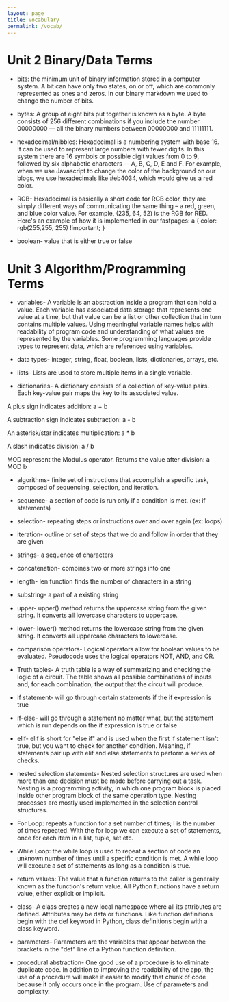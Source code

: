 ```yaml
---
layout: page
title: Vocabulary
permalink: /vocab/
---
```


# Unit 2 Binary/Data Terms

- bits: the minimum unit of binary information stored in a computer system. A bit can have only two states, on or off, which are commonly represented as ones and zeros. In our binary markdown we used to change the number of bits.

- bytes: A group of eight bits put together is known as a byte. A byte consists of 256 different combinations if you include the number 00000000 — all the binary numbers between 00000000 and 11111111.

- hexadecimal/nibbles: Hexadecimal is a numbering system with base 16. It can be used to represent large numbers with fewer digits. In this system there are 16 symbols or possible digit values from 0 to 9, followed by six alphabetic characters -- A, B, C, D, E and F. For example, when we use Javascript to change the color of the background on our blogs, we use hexadecimals like #eb4034, which would give us a red color. 

- RGB- Hexadecimal is basically a short code for RGB color, they are simply different ways of communicating the same thing – a red, green, and blue color value. For example, (235, 64, 52) is the RGB for RED. Here's an example of how it is implemented in our fastpages:
a { color: rgb(255,255, 255) !important; }

- boolean- value that is either true or false

# Unit 3 Algorithm/Programming Terms

- variables- A variable is an abstraction inside a program that can hold a value. Each variable has associated data storage that represents one value at a time, but that value can be a list or other collection that in turn contains multiple values. Using meaningful variable names helps with readability of program code and understanding of what values are represented by the variables. Some programming languages provide types to represent data, which are referenced using variables.

- data types- integer, string, float, boolean, lists, dictionaries, arrays, etc.

- lists- Lists are used to store multiple items in a single variable.

- dictionaries- A dictionary consists of a collection of key-value pairs. Each key-value pair maps the key to its associated value.

A plus sign indicates addition: a + b

A subtraction sign indicates subtraction: a - b

An asterisk/star indicates multiplication: a * b

A slash indicates division: a / b

MOD represent the Modulus operator. Returns the value after division: a MOD b

- algorithms- finite set of instructions that accomplish a specific task, composed of sequencing, selection, and iteration.

- sequence- a section of code is run only if a condition is met. (ex: if statements)

- selection- repeating steps or instructions over and over again (ex: loops)

- iteration- outline or set of steps that we do and follow in order that they are given

- strings- a sequence of characters

- concatenation- combines two or more strings into one

- length- len function finds the number of characters in a string

- substring- a part of a existing string

- upper- upper() method returns the uppercase string from the given string. It converts all lowercase characters to uppercase.

- lower- lower() method returns the lowercase string from the given string. It converts all uppercase characters to lowercase.

- comparison operators- Logical operators allow for boolean values to be evaluated. Pseudocode uses the logical operators NOT, AND, and OR.

- Truth tables- A truth table is a way of summarizing and checking the logic of a circuit. The table shows all possible combinations of inputs and, for each combination, the output that the circuit will produce.

- if statement- will go through certain statements if the if expression is true

- if-else- will go through a statement no matter what, but the statement which is run depends on the if expression is true or false

- elif- elif is short for "else if" and is used when the first if statement isn't true, but you want to check for another condition. Meaning, if statements pair up with elif and else statements to perform a series of checks.

- nested selection statements- Nested selection structures are used when more than one decision must be made before carrying out a task. Nesting is a programming activity, in which one program block is placed inside other program block of the same operation type. Nesting processes are mostly used implemented in the selection control structures.

- For Loop: repeats a function for a set number of times; I is the number of times repeated. With the for loop we can execute a set of statements, once for each item in a list, tuple, set etc.

- While Loop: the while loop is used to repeat a section of code an unknown number of times until a specific condition is met. A while loop will execute a set of statements as long as a condition is true.

- return values: The value that a function returns to the caller is generally known as the function's return value. All Python functions have a return value, either explicit or implicit.

- class- A class creates a new local namespace where all its attributes are defined. Attributes may be data or functions. Like function definitions begin with the def keyword in Python, class definitions begin with a class keyword.

- parameters- Parameters are the variables that appear between the brackets in the "def" line of a Python function definition.

- procedural abstraction- One good use of a procedure is to eliminate duplicate code. In addition to improving the readability of the app, the use of a procedure will make it easier to modify that chunk of code because it only occurs once in the program. Use of parameters and complexity.

